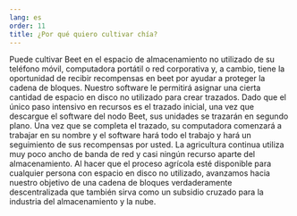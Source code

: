 ```yaml
---
lang: es
order: 11
title: ¿Por qué quiero cultivar chía?
---
```

Puede cultivar Beet en el espacio de almacenamiento no utilizado de su teléfono móvil, computadora portátil o red corporativa y, a cambio, tiene la oportunidad de recibir recompensas en beet por ayudar a proteger la cadena de bloques. Nuestro software le permitirá asignar una cierta cantidad de espacio en disco no utilizado para crear trazados. Dado que el único paso intensivo en recursos es el trazado inicial, una vez que descargue el software del nodo Beet, sus unidades se trazarán en segundo plano. Una vez que se completa el trazado, su computadora comenzará a trabajar en su nombre y el software hará todo el trabajo y hará un seguimiento de sus recompensas por usted. La agricultura continua utiliza muy poco ancho de banda de red y casi ningún recurso aparte del almacenamiento. Al hacer que el proceso agrícola esté disponible para cualquier persona con espacio en disco no utilizado, avanzamos hacia nuestro objetivo de una cadena de bloques verdaderamente descentralizada que también sirva como un subsidio cruzado para la industria del almacenamiento y la nube.
